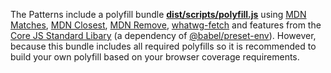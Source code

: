 The Patterns include a polyfill bundle [**dist/scripts/polyfill.js**](https://github.com/CityOfNewYork/ACCESS-NYC-PATTERNS/blob/master/src/js/polyfills.js) using [MDN Matches](https://developer.mozilla.org/en-US/docs/Web/API/Element/matches#Polyfill), [MDN Closest](https://developer.mozilla.org/en-US/docs/Web/API/Element/closest#Polyfill), [MDN Remove](https://developer.mozilla.org/en-US/docs/Web/API/ChildNode/remove#Polyfill), [whatwg-fetch](https://www.npmjs.com/package/whatwg-fetch) and features from the [Core JS Standard Libary](https://github.com/zloirock/core-js) (a dependency of [@babel/preset-env](https://babeljs.io/docs/en/babel-preset-env)). However, because this bundle includes all required polyfills so it is recommended to build your own polyfill based on your browser coverage requirements.
